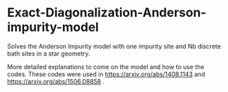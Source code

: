 # Exact-Diagonalization-Anderson-impurity-model

Solves the Anderson Impurity model with one impurity site and Nb discrete bath sites in a star geometry.


More detailed explanations to come on the model and how to use the codes. These codes were used in https://arxiv.org/abs/1408.1143 and https://arxiv.org/abs/1506.08858 .
